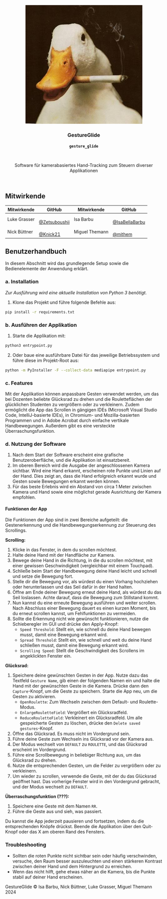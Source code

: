 <p align="center"><br><br><img src="logo.jpg" width="375" height="380"  alt=""/></p>

<h3 align="center">GestureGlide</h3>
<p align="center"><strong><code>gesture_glide</code></strong></p>
<p align="center">
  <img src="https://img.shields.io/maintenance/yes/2024"  alt=""/>
</p>
<p align="center">Software für kamerabasiertes Hand-Tracking zum Steuern diverser Applikationen</p>
<br>

## Mitwirkende

| Mitwirkende  | GitHub                                                                                                                                                                                 | Mitwirkende    | GitHub                                                                                                                                                                                    |
|--------------|----------------------------------------------------------------------------------------------------------------------------------------------------------------------------------------|----------------|-------------------------------------------------------------------------------------------------------------------------------------------------------------------------------------------|
| Luke Grasser | <a href="https://github.com/zetsuboushii"><img src="https://avatars.githubusercontent.com/u/65507051?v=4" width="150px;" alt=""/><br/>[@Zetsuboushii](https://github.com/zetsuboushii) | Isa Barbu      | <a href="https://github.com/isabellabarbu"><img src="https://avatars.githubusercontent.com/u/78431957?v=4" width="150px;" alt=""/><br/>[@IsaBellaBarbu](https://github.com/isabellabarbu) |
| Nick Büttner | <a href="https://github.com/knick21"><img src="https://avatars.githubusercontent.com/u/115408270?v=4" width="150px;" alt=""/><br/>[@Knick21](https://github.com/knick21)               | Miguel Themann | <a href="https://github.com/mithem"><img src="https://avatars.githubusercontent.com/u/41842729?v=4" width="150px;" alt=""/><br/>[@mithem](https://github.com/mithem)                      |

## Benutzerhandbuch

In diesem Abschnitt wird das grundlegende Setup sowie die Bedienelemente der Anwendung erklärt.

### a. Installation

_Zur Ausführung wird eine aktuelle Installation von Python 3 benötigt._

1. Klone das Projekt und führe folgende Befehle aus:

```bash
pip install -r requirements.txt
```

### b. Ausführen der Applikation

1. Starte die Applikation mit:

```bash
python3 entrypoint.py
```

2. Oder baue eine ausführbare Datei für das jeweilige Betriebssystem und führe diese im Projekt-Root aus:

```bash
python -m PyInstaller -F --collect-data mediapipe entrypoint.py
```

### c. Features

Mit der Applikation können anpassbare Gesten verwendet werden, um das bei Dozenten beliebte Glücksrad zu drehen und die
Rouletteflächen der glücklichen Studenten zu vergrößern oder zu verkleinern. Zudem ermöglicht die App das Scrollen in
gängigen IDEs (Microsoft Visual Studio Code, IntelliJ-basierte IDEs), in Chromium- und Mozilla-basierten Programmen und
in Adobe Acrobat durch einfache vertikale Handbewegungen. Außerdem gibt es eine versteckte Überraschungsfunktion.

### d. Nutzung der Software

1. Nach dem Start der Software erscheint eine grafische Benutzeroberfläche, und die Applikation ist einsatzbereit.
2. Im oberen Bereich wird die Ausgabe der angeschlossenen Kamera sichtbar. Wird eine Hand erkannt, erscheinen rote
   Punkte und Linien auf der Hand. Dies zeigt an, dass die Hand erfolgreich erkannt wurde und Gesten sowie Bewegungen
   erkannt werden können.
3. Für das beste Erlebnis wird ein Abstand von circa 1 Meter zwischen Kamera und Hand sowie eine möglichst gerade
   Ausrichtung der Kamera empfohlen.

#### Funktionen der App

Die Funktionen der App sind in zwei Bereiche aufgeteilt: die Gestenerkennung und die Handbewegungserkennung zur
Steuerung des Scrollings.

**Scrolling:**

1. Klicke in das Fenster, in dem du scrollen möchtest.
2. Halte deine Hand mit der Handfläche zur Kamera.
3. Bewege deine Hand in die Richtung, in die du scrollen möchtest, mit einer gewissen Geschwindigkeit (vergleichbar mit
   einem Touchpad).
4. Schließe beim Start der Handbewegung deine Hand leicht und schnell und setze die Bewegung fort.
5. Stelle dir die Bewegung vor, als würdest du einen Vorhang hochziehen oder herunterlassen und das Seil dafür in der
   Hand halten.
6. Öffne am Ende deiner Bewegung erneut deine Hand, als würdest du das Seil loslassen. Achte darauf, dass die Bewegung
   zum Stillstand kommt.
7. Nun kannst du eine erneute Bewegung ausführen und weiter scrollen. Nach Abschluss einer Bewegung dauert es einen
   kurzen Moment, bis du erneut scrollen kannst, um Fehlfunktionen zu vermeiden.
8. Sollte die Erkennung nicht wie gewünscht funktionieren, nutze die Schieberegler im GUI und drücke den Apply-Knopf:
   - ``Speed Threshold``: Stellt ein, wie schnell du deine Hand bewegen musst, damit eine Bewegung erkannt wird.
   - ``Spread Threshold``: Stellt ein, wie schnell und weit du deine Hand schließen musst, damit eine Bewegung erkannt
     wird.
   - ``Scrolling Speed``: Stellt die Geschwindigkeit des Scrollens im angeklickten Fenster ein.

**Glücksrad:**

1. Speichere deine gewünschten Gesten in der App. Nutze dazu das Textfeld ``Gesture Name``, gib einen der folgenden
   Namen ein und halte die Hand mit der gewünschten Geste in die Kamera. Drücke dann den ``Capture``-Knopf, um die Geste
   zu speichern. Starte die App neu, um die Gesten zu aktivieren.
   - ``OpenRoulette``: Zum Wechseln zwischen dem Default- und Roulette-Modus.
   - ``EnlargeRouletteField``: Vergrößert ein Glücksradfeld.
   - ``ReduceRouletteField``: Verkleinert ein Glücksradfeld.
     Um alle gespeicherte Gesten zu löschen, drücke den ``Delete saved gestures``-Knopf.
2. Öffne das Glücksrad. Es muss nicht im Vordergrund sein.
3. Führe deine Geste zum Wechseln ins Glücksrad vor der Kamera aus.
4. Der Modus wechselt von ``DEFAULT`` zu ``ROULETTE``, und das Glücksrad erscheint im Vordergrund.
5. Führe eine Scrollbewegung in beliebiger Richtung aus, um das Glücksrad zu drehen.
6. Nutze die entsprechenden Gesten, um die Felder zu vergrößern oder zu verkleinern.
7. Um wieder zu scrollen, verwende die Geste, mit der du das Glücksrad geöffnet hast. Das vorherige Fenster wird in den
   Vordergrund gebracht, und der Modus wechselt zu ``DEFAULT``.

**Überraschungsfunktion (???):**

1. Speichere eine Geste mit dem Namen ``RR``.
2. Führe die Geste aus und sieh, was passiert.

Du kannst die App jederzeit pausieren und fortsetzen, indem du die entsprechenden Knöpfe drückst. Beende die Applikation
über den Quit-Knopf oder das X am oberen Rand des Fensters.

### Troubleshooting

- Sollten die roten Punkte nicht sichtbar sein oder häufig verschwinden, versuche, den Raum besser auszuleuchten und
  einen stärkeren Kontrast zwischen deiner Hand und dem Hintergrund zu erreichen.
- Wenn das nicht hilft, gehe etwas näher an die Kamera, bis die Punkte stabil auf deiner Hand erscheinen.

GestureGlide © Isa Barbu, Nick Büttner, Luke Grasser, Miguel Themann 2024
